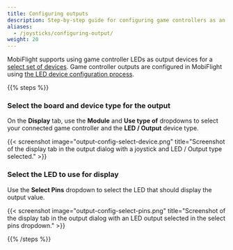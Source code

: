 ```yaml
---
title: Configuring outputs
description: Step-by-step guide for configuring game controllers as an output in MobiFlight.
aliases:
  - /joysticks/configuring-output/
weight: 20
---
```


MobiFlight supports using game controller LEDs as output devices for a [select set of devices](/game-controllers/). Game controller outputs are configured in MobiFlight using [the LED device configuration process](/devices/led/configuring-input).

{{% steps %}}

### Select the board and device type for the output

On the **Display** tab, use the **Module** and **Use type of** dropdowns to select your connected game controller and the **LED / Output** device type.

{{< screenshot image="output-config-select-device.png" title="Screenshot of the display tab in the output dialog with a joystick and LED / Output type selected." >}}

### Select the LED to use for display

Use the **Select Pins** dropdown to select the LED that should display the output value.

{{< screenshot image="output-config-select-pins.png" title="Screenshot of the display tab in the output dialog with an LED output selected in the select pins dropdown." >}}

{{% /steps %}}
